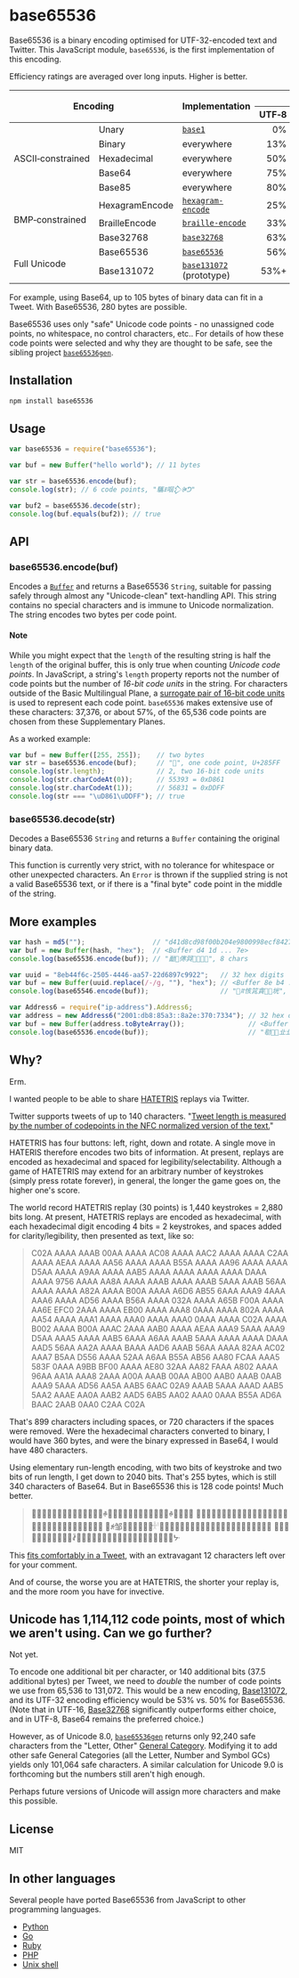 # base65536

Base65536 is a binary encoding optimised for UTF-32-encoded text and Twitter. This JavaScript module, `base65536`, is the first implementation of this encoding.

Efficiency ratings are averaged over long inputs. Higher is better.

<table>
	<thead>
		<tr>
			<th colspan="2" rowspan="2">Encoding</th>
			<th rowspan="2">Implementation</th>
			<th colspan="3">Efficiency</th>
		</tr>
		<tr>
			<th>UTF&#x2011;8</th>
			<th>UTF&#x2011;16</th>
			<th>UTF&#x2011;32</th>
		</tr>
	</thead>
	<tbody>
		<tr>
			<td rowspan="5">ASCII&#x2011;constrained</td>
			<td>Unary</td>
			<td><code><a href="https://github.com/ferno/base1">base1</a></code></td>
			<td style="text-align: right;">0%</td>
			<td style="text-align: right;">0%</td>
			<td style="text-align: right;">0%</td>
		</tr>
		<tr>
			<td>Binary</td>
			<td>everywhere</td>
			<td style="text-align: right;">13%</td>
			<td style="text-align: right;">6%</td>
			<td style="text-align: right;">3%</td>
		</tr>
		<tr>
			<td>Hexadecimal</td>
			<td>everywhere</td>
			<td style="text-align: right;">50%</td>
			<td style="text-align: right;">25%</td>
			<td style="text-align: right;">13%</td>
		</tr>
		<tr>
			<td>Base64</td>
			<td>everywhere</td>
			<td style="text-align: right;">75%</td>
			<td style="text-align: right;">38%</td>
			<td style="text-align: right;">19%</td>
		</tr>
		<tr>
			<td>Base85</td>
			<td>everywhere</td>
			<td style="text-align: right;">80%</td>
			<td style="text-align: right;">40%</td>
			<td style="text-align: right;">20%</td>
		</tr>
		<tr>
			<td rowspan="3">BMP&#x2011;constrained</td>
			<td>HexagramEncode</td>
			<td><code><a href="https://github.com/ferno/hexagram-encode">hexagram-encode</a></code></td>
			<td style="text-align: right;">25%</td>
			<td style="text-align: right;">38%</td>
			<td style="text-align: right;">19%</td>
		</tr>
		<tr>
			<td>BrailleEncode</td>
			<td><code><a href="https://github.com/ferno/braille-encode">braille-encode</a></code></td>
			<td style="text-align: right;">33%</td>
			<td style="text-align: right;">50%</td>
			<td style="text-align: right;">25%</td>
		</tr>
		<tr>
			<td>Base32768</td>
			<td><code><a href="https://github.com/ferno/base32768">base32768</a></code></td>
			<td style="text-align: right;">63%</td>
			<td style="text-align: right;"><strong>94%</strong></td>
			<td style="text-align: right;">47%</td>
		</tr>
		<tr>
			<td rowspan="2">Full Unicode</td>
			<td>Base65536</td>
			<td><code><a href="https://github.com/ferno/base65536">base65536</a></code></td>
			<td style="text-align: right;">56%</td>
			<td style="text-align: right;">64%</td>
			<td style="text-align: right;"><strong>50%</strong></td>
		</tr>
		<tr>
			<td>Base131072</td>
			<td><code><a href="https://github.com/ferno/base131072">base131072</a></code> (prototype)</td>
			<td style="text-align: right;">53%+</td>
			<td style="text-align: right;">53%+</td>
			<td style="text-align: right;">53%</td>
		</tr>
	</tbody>
</table>

For example, using Base64, up to 105 bytes of binary data can fit in a Tweet. With Base65536, 280 bytes are possible.

Base65536 uses only "safe" Unicode code points - no unassigned code points, no whitespace, no control characters, etc.. For details of how these code points were selected and why they are thought to be safe, see the sibling project [`base65536gen`](https://github.com/ferno/base65536gen).

## Installation

```bash
npm install base65536
```

## Usage

```js
var base65536 = require("base65536");

var buf = new Buffer("hello world"); // 11 bytes

var str = base65536.encode(buf); 
console.log(str); // 6 code points, "驨ꍬ啯𒁷ꍲᕤ"

var buf2 = base65536.decode(str);
console.log(buf.equals(buf2)); // true
```

## API

### base65536.encode(buf)

Encodes a [`Buffer`](https://nodejs.org/api/buffer.html#buffer_new_buffer_str_encoding) and returns a Base65536 `String`, suitable for passing safely through almost any "Unicode-clean" text-handling API. This string contains no special characters and is immune to Unicode normalization. The string encodes two bytes per code point.

#### Note

While you might expect that the `length` of the resulting string is half the `length` of the original buffer, this is only true when counting *Unicode code points*. In JavaScript, a string's `length` property reports not the number of code points but the number of *16-bit code units* in the string. For characters outside of the Basic Multilingual Plane, a [surrogate pair of 16-bit code units](https://en.wikipedia.org/wiki/UTF-16) is used to represent each code point. `base65536` makes extensive use of these characters: 37,376, or about 57%, of the 65,536 code points are chosen from these Supplementary Planes.

As a worked example:

```js
var buf = new Buffer([255, 255]);    // two bytes
var str = base65536.encode(buf);     // "𨗿", one code point, U+285FF
console.log(str.length);             // 2, two 16-bit code units
console.log(str.charCodeAt(0));      // 55393 = 0xD861
console.log(str.charCodeAt(1));      // 56831 = 0xDDFF
console.log(str === "\uD861\uDDFF"); // true
```

### base65536.decode(str)

Decodes a Base65536 `String` and returns a `Buffer` containing the original binary data.

This function is currently very strict, with no tolerance for whitespace or other unexpected characters. An `Error` is thrown if the supplied string is not a valid Base65536 text, or if there is a "final byte" code point in the middle of the string.

## More examples

```js
var hash = md5("");                 // "d41d8cd98f00b204e9800998ecf8427e", 32 hex digits
var buf = new Buffer(hash, "hex");  // <Buffer d4 1d ... 7e>
console.log(base65536.encode(buf)); // "勔𥾌㒏㢲𠛩𡸉𧻬𠑂", 8 chars
```

```js
var uuid = "8eb44f6c-2505-4446-aa57-22d6897c9922";   // 32 hex digits
var buf = new Buffer(uuid.replace(/-/g, ""), "hex"); // <Buffer 8e b4 ... 22>
console.log(base65546.encode(buf));                  // "𣪎ꍏ㤥筄貪𥰢𠊉垙", 8 chars
```

```js
var Address6 = require("ip-address").Address6;
var address = new Address6("2001:db8:85a3::8a2e:370:7334"); // 32 hex digits
var buf = new Buffer(address.toByteArray());                // <Buffer 20 01 ... 34>
console.log(base65536.encode(buf));                         // "㔠𣸍𢦅㐀㐀掊𒄃楳", 8 chars
```

## Why?

Erm.

I wanted people to be able to share [HATETRIS](http://qntm.org/files/hatetris/hatetris.html) replays via Twitter.

Twitter supports tweets of up to 140 characters. "[Tweet length is measured by the number of codepoints in the NFC normalized version of the text.](https://dev.twitter.com/overview/api/counting-characters)"

HATETRIS has four buttons: left, right, down and rotate. A single move in HATERIS therefore encodes two bits of information. At present, replays are encoded as hexadecimal and spaced for legibility/selectability. Although a game of HATETRIS may extend for an arbitrary number of keystrokes (simply press rotate forever), in general, the longer the game goes on, the higher one's score.

The world record HATETRIS replay (30 points) is 1,440 keystrokes = 2,880 bits long. At present, HATETRIS replays are encoded as hexadecimal, with each hexadecimal digit encoding 4 bits = 2 keystrokes, and spaces added for clarity/legibility, then presented as text, like so:

> C02A AAAA AAAB 00AA AAAA AC08 AAAA AAC2 AAAA AAAA C2AA AAAA AEAA AAAA AA56
> AAAA AAAA B55A AAAA AA96 AAAA AAAA D5AA AAAA A9AA AAAA AAB5 AAAA AAAA AAAA
> AAAA DAAA AAAA 9756 AAAA AA8A AAAA AAAB AAAA AAAB 5AAA AAAB 56AA AAAA AAAA
> A82A AAAA B00A AAAA A6D6 AB55 6AAA AAA9 4AAA AAA6 AAAA AD56 AAAA B56A AAAA
> 032A AAAA A65B F00A AAAA AA6E EFC0 2AAA AAAA EB00 AAAA AAA8 0AAA AAAA 802A
> AAAA AA54 AAAA AAA1 AAAA AAA0 AAAA AAA0 0AAA AAAA C02A AAAA B002 AAAA B00A
> AAAC 2AAA AAB0 AAAA AEAA AAA9 5AAA AAA9 D5AA AAA5 AAAA AAB5 6AAA A6AA AAAB
> 5AAA AAAA AAAA DAAA AAD5 56AA AA2A AAAA BAAA AAD6 AAAB 56AA AAAA 82AA AC02
> AAA7 B5AA D556 AAAA 52AA A6AA B55A AB56 AA80 FCAA AAA5 583F 0AAA A9BB BF00
> AAAA AE80 32AA AA82 FAAA A802 AAAA 96AA AA1A AAA8 2AAA A00A AAAB 00AA AB00
> AAB0 AAAB 0AAB AAA9 5AAA AD56 AA5A AAB5 6AAC 02A9 AAAB 5AAA AAAD AAB5 5AA2
> AAAE AA0A AAB2 AAD5 6AB5 AA02 AAA0 0AAA B55A AD6A BAAC 2AAB 0AA0 C2AA C02A

That's 899 characters including spaces, or 720 characters if the spaces were removed. Were the hexadecimal characters converted to binary, I would have 360 bytes, and were the binary expressed in Base64, I would have 480 characters.

Using elementary run-length encoding, with two bits of keystroke and two bits of run length, I get down to 2040 bits. That's 255 bytes, which is still 340 characters of Base64. But in Base65536 this is 128 code points! Much better.

> 𤇃𢊻𤄻嶜𤄋𤇁𡊻𤄛𤆬𠲻𤆻𠆜𢮻𤆻ꊌ𢪻𤆻邌𤆻𤊻𤅋𤲥𣾻𤄋𥆸𣊻𤅛ꊌ𤆻𤆱炼綻
> 𤋅𤅴薹𣪻𣊻𣽻𤇆𤚢𣺻赈𤇣綹𤻈𤇣𤾺𤇃悺𢦻𤂻𤅠㢹𣾻𤄛𤆓𤦹𤊻𤄰炜傼𤞻𢊻𣲻
> 𣺻ꉌ邹𡊻𣹫𤅋𤇅𣾻𤇄𓎜𠚻𤊻𢊻𤉛𤅫𤂑𤃃𡉌𤵛𣹛𤁐𢉋𡉻𡡫𤇠𠞗𤇡𡊄𡒌𣼻燉𣼋
> 𦄘炸邹㢸𠞻𠦻𡊻𣈻𡈻𣈛𡈛ꊺ𠆼𤂅𣻆𣫃𤮺𤊻𡉋㽻𣺬𣈛𡈋𤭻𤂲𣈻𤭻𤊼𢈛儛𡈛ᔺ

This [fits comfortably in a Tweet](https://twitter.com/qntm/status/673523018224791552), with an extravagant 12 characters left over for your comment.

And of course, the worse you are at HATETRIS, the shorter your replay is, and the more room you have for invective.

## Unicode has 1,114,112 code points, most of which we aren't using. Can we go further?

Not yet.

To encode one additional bit per character, or 140 additional bits (37.5 additional bytes) per Tweet, we need to *double* the number of code points we use from 65,536 to 131,072. This would be a new encoding, [Base131072](https://github.com/ferno/base131072), and its UTF-32 encoding efficiency would be 53% vs. 50% for Base65536. (Note that in UTF-16, [Base32768](https://github.com/ferno/base32768) significantly outperforms either choice, and in UTF-8, Base64 remains the preferred choice.)

However, as of Unicode 8.0, [`base65536gen`](https://github.com/ferno/base65536gen) returns only 92,240 safe characters from the "Letter, Other" [General Category](https://en.wikipedia.org/wiki/Unicode_character_property#General_Category). Modifying it to add other safe General Categories (all the Letter, Number and Symbol GCs) yields only 101,064 safe characters. A similar calculation for Unicode 9.0 is forthcoming but the numbers still aren't high enough.

Perhaps future versions of Unicode will assign more characters and make this possible.

## License

MIT

## In other languages

Several people have ported Base65536 from JavaScript to other programming languages.

* [Python](https://github.com/Parkayun/base65536)
* [Go](https://github.com/Nightbug/go-base65536)
* [Ruby](https://github.com/Nightbug/base65536-ruby)
* [PHP](https://github.com/hevertonfreitas/base65536)
* [Unix shell](https://github.com/girst/base65536)
